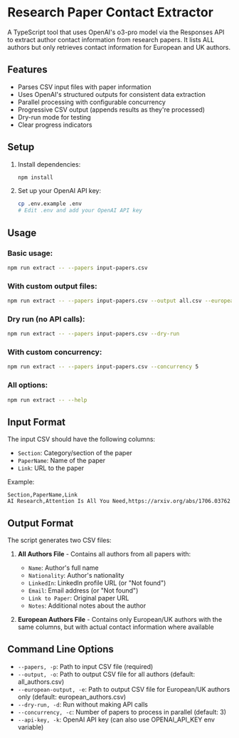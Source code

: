 # Research Paper Contact Extractor

A TypeScript tool that uses OpenAI's o3-pro model via the Responses API to extract author contact information from research papers. It lists ALL authors but only retrieves contact information for European and UK authors.

## Features

- Parses CSV input files with paper information
- Uses OpenAI's structured outputs for consistent data extraction
- Parallel processing with configurable concurrency
- Progressive CSV output (appends results as they're processed)
- Dry-run mode for testing
- Clear progress indicators

## Setup

1. Install dependencies:
   ```bash
   npm install
   ```

2. Set up your OpenAI API key:
   ```bash
   cp .env.example .env
   # Edit .env and add your OpenAI API key
   ```

## Usage

### Basic usage:
```bash
npm run extract -- --papers input-papers.csv
```

### With custom output files:
```bash
npm run extract -- --papers input-papers.csv --output all.csv --european-output europe.csv
```

### Dry run (no API calls):
```bash
npm run extract -- --papers input-papers.csv --dry-run
```

### With custom concurrency:
```bash
npm run extract -- --papers input-papers.csv --concurrency 5
```

### All options:
```bash
npm run extract -- --help
```

## Input Format

The input CSV should have the following columns:
- `Section`: Category/section of the paper
- `PaperName`: Name of the paper
- `Link`: URL to the paper

Example:
```csv
Section,PaperName,Link
AI Research,Attention Is All You Need,https://arxiv.org/abs/1706.03762
```

## Output Format

The script generates two CSV files:

1. **All Authors File** - Contains all authors from all papers with:
   - `Name`: Author's full name
   - `Nationality`: Author's nationality
   - `LinkedIn`: LinkedIn profile URL (or "Not found")
   - `Email`: Email address (or "Not found")
   - `Link to Paper`: Original paper URL
   - `Notes`: Additional notes about the author

2. **European Authors File** - Contains only European/UK authors with the same columns, but with actual contact information where available

## Command Line Options

- `--papers, -p`: Path to input CSV file (required)
- `--output, -o`: Path to output CSV file for all authors (default: all_authors.csv)
- `--european-output, -e`: Path to output CSV file for European/UK authors only (default: european_authors.csv)
- `--dry-run, -d`: Run without making API calls
- `--concurrency, -c`: Number of papers to process in parallel (default: 3)
- `--api-key, -k`: OpenAI API key (can also use OPENAI_API_KEY env variable)